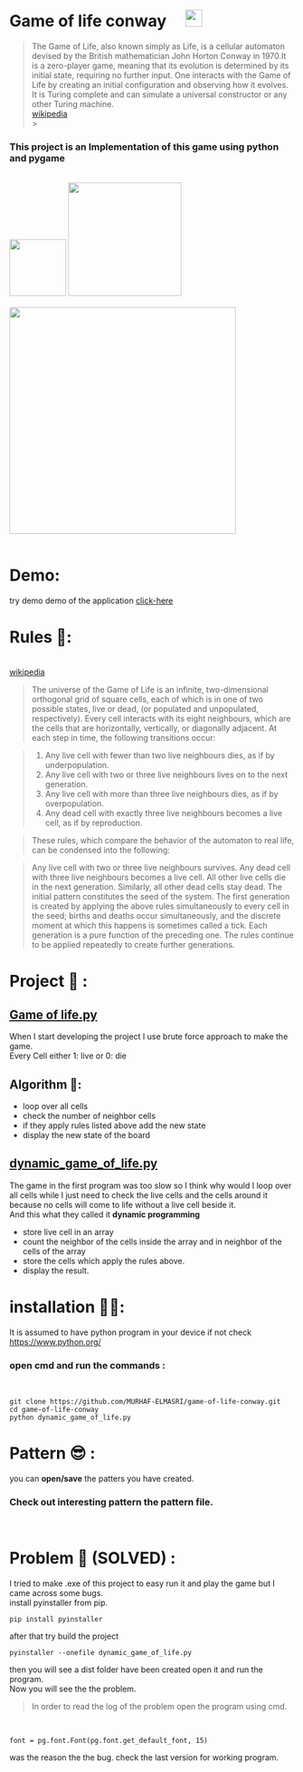# Game of life **conway** &nbsp;&nbsp;&nbsp; <img src="https://apprecs.org/gp/images/app-icons/300/30/com.gaurav.gameoflife.jpg" width='30'>

> The Game of Life, also known simply as Life, is a cellular automaton devised by the British mathematician John Horton Conway in 1970.It is a zero-player game, meaning that its evolution is determined by its initial state, requiring no further input. One interacts with the Game of Life by creating an initial configuration and observing how it evolves. It is Turing complete and can simulate a universal constructor or any other Turing machine.<br>[wikipedia](https://en.wikipedia.org/wiki/Conway%27s_Game_of_Life)<br> > <br>

### This project is an Implementation of this game using **python** and **pygame**<br>

<br>
<img src="https://cdn3.iconfinder.com/data/icons/logos-and-brands-adobe/512/267_Python-512.png" width='100'> <img src="https://upload.wikimedia.org/wikipedia/commons/a/a9/Pygame_logo.gif" width='200'>
<br>
<br>
<img src="./20210526_150551.gif" width="400">
<br>
<br>

# Demo:

try demo demo of the application [click-here](./dist/dynamic_game_of_life.exe)

# Rules 📏:

<br>[wikipedia](https://en.wikipedia.org/wiki/Conway%27s_Game_of_Life)<br>

> The universe of the Game of Life is an infinite, two-dimensional orthogonal grid of square cells, each of which is in one of two possible states, live or dead, (or populated and unpopulated, respectively). Every cell interacts with its eight neighbours, which are the cells that are horizontally, vertically, or diagonally adjacent. At each step in time, the following transitions occur:

> 1.  Any live cell with fewer than two live neighbours dies, as if by underpopulation.
> 2.  Any live cell with two or three live neighbours lives on to the next generation.
> 3.  Any live cell with more than three live neighbours dies, as if by overpopulation.
> 4.  Any dead cell with exactly three live neighbours becomes a live cell, as if by reproduction.

> These rules, which compare the behavior of the automaton to real life, can be condensed into the following:

> Any live cell with two or three live neighbours survives.
> Any dead cell with three live neighbours becomes a live cell.
> All other live cells die in the next generation. Similarly, all other dead cells stay dead.
> The initial pattern constitutes the seed of the system. The first generation is created by applying the above rules simultaneously to every cell in the seed; births and deaths occur simultaneously, and the discrete moment at which this happens is sometimes called a tick. Each generation is a pure function of the preceding one. The rules continue to be applied repeatedly to create further generations.

# Project 📃 :

## [Game of life.py](<./Game of life.py>)

When I start developing the project I use brute force approach to make the game.<br>
Every Cell either 1: live or 0: die

## Algorithm 🧠:

-   loop over all cells
-   check the number of neighbor cells
-   if they apply rules listed above add the new state
-   display the new state of the board

## [dynamic_game_of_life.py](./dynamic_game_of_life.py)

The game in the first program was too slow so I think why would I loop over all cells while I just need to check the live cells and the cells around it because no cells will come to life without a live cell beside it.<br>
And this what they called it **dynamic programming**

-   store live cell in an array
-   count the neighbor of the cells inside the array and in neighbor of the cells of the array
-   store the cells which apply the rules above.
-   display the result.

# installation 👷‍♂️:

It is assumed to have python program in your device if not check https://www.python.org/<br>

### open **cmd** and run the commands :

<br>

    git clone https://github.com/MURHAF-ELMASRI/game-of-life-conway.git
    cd game-of-life-conway
    python dynamic_game_of_life.py

# Pattern 😎 :

you can **open/save** the patters you have created.

### Check out interesting pattern the pattern file.

<br>

# Problem 🐛 **(SOLVED)** :

I tried to make .exe of this project to easy run it and play the game but I came across some bugs.
<br>
install pyinstaller from pip.

    pip install pyinstaller

after that try build the project

    pyinstaller --onefile dynamic_game_of_life.py

then you will see a dist folder have been created
open it and run the program.
<br>
Now you will see the the problem.

> In order to read the log of the problem open the program using cmd.

<br>

    font = pg.font.Font(pg.font.get_default_font, 15)

was the reason the the bug.
check the last version for working program.
